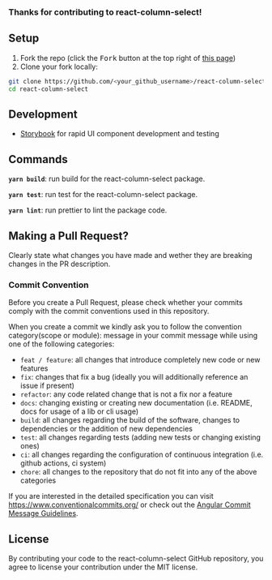### Thanks for contributing to react-column-select!

## Setup

1. Fork the repo (click the <kbd>Fork</kbd> button at the top right of [this page](https://github.com/chr-ge/react-column-select))
2. Clone your fork locally:

```sh
git clone https://github.com/<your_github_username>/react-column-select.git
cd react-column-select
```

## Development

- [Storybook](https://storybook.js.org/) for rapid UI component development and testing

## Commands

**`yarn build`**: run build for the react-column-select package.

**`yarn test`**: run test for the react-column-select package.

**`yarn lint`**: run prettier to lint the package code.

## Making a Pull Request?
Clearly state what changes you have made and wether they are breaking changes in the PR description.

### Commit Convention

Before you create a Pull Request, please check whether your commits comply with the commit conventions used in this repository.

When you create a commit we kindly ask you to follow the convention category(scope or module): message in your commit message while using one of the following categories:

- `feat / feature`: all changes that introduce completely new code or new
  features
- `fix`: changes that fix a bug (ideally you will additionally reference an
  issue if present)
- `refactor`: any code related change that is not a fix nor a feature
- `docs`: changing existing or creating new documentation (i.e. README, docs for
  usage of a lib or cli usage)
- `build`: all changes regarding the build of the software, changes to
  dependencies or the addition of new dependencies
- `test`: all changes regarding tests (adding new tests or changing existing
  ones)
- `ci`: all changes regarding the configuration of continuous integration (i.e.
  github actions, ci system)
- `chore`: all changes to the repository that do not fit into any of the above
  categories

If you are interested in the detailed specification you can visit
https://www.conventionalcommits.org/ or check out the
[Angular Commit Message Guidelines](https://github.com/angular/angular/blob/22b96b9/CONTRIBUTING.md#-commit-message-guidelines).

## License

By contributing your code to the react-column-select GitHub repository, you agree to license your contribution under the MIT license.
